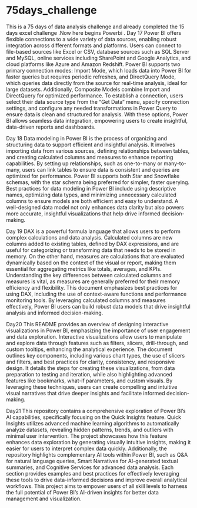 # 75days_challenge
This is a 75 days of data analysis challenge and already completed the 15 days excel challenge .Now here begins Powerbi .
Day 17
Power BI offers flexible connections to a wide variety of data sources, enabling robust integration across different formats and platforms. Users can connect to file-based sources like Excel or CSV, database sources such as SQL Server and MySQL, online services including SharePoint and Google Analytics, and cloud platforms like Azure and Amazon Redshift. Power BI supports two primary connection modes: Import Mode, which loads data into Power BI for faster queries but requires periodic refreshes, and DirectQuery Mode, which queries data directly from the source for real-time analysis, ideal for large datasets. Additionally, Composite Models combine Import and DirectQuery for optimized performance. To establish a connection, users select their data source type from the “Get Data” menu, specify connection settings, and configure any needed transformations in Power Query to ensure data is clean and structured for analysis. With these options, Power BI allows seamless data integration, empowering users to create insightful, data-driven reports and dashboards.

Day 18
Data modeling in Power BI is the process of organizing and structuring data to support efficient and insightful analysis. It involves importing data from various sources, defining relationships between tables, and creating calculated columns and measures to enhance reporting capabilities. By setting up relationships, such as one-to-many or many-to-many, users can link tables to ensure data is consistent and queries are optimized for performance. Power BI supports both Star and Snowflake schemas, with the star schema being preferred for simpler, faster querying. Best practices for data modeling in Power BI include using descriptive names, optimizing data types, and minimizing unnecessary calculated columns to ensure models are both efficient and easy to understand. A well-designed data model not only enhances data clarity but also powers more accurate, insightful visualizations that help drive informed decision-making.

Day 19
DAX is a powerful formula language that allows users to perform complex calculations and data analysis. Calculated columns are new columns added to existing tables, defined by DAX expressions, and are useful for categorizing or transforming data that needs to be stored in memory. On the other hand, measures are calculations that are evaluated dynamically based on the context of the visual or report, making them essential for aggregating metrics like totals, averages, and KPIs. Understanding the key differences between calculated columns and measures is vital, as measures are generally preferred for their memory efficiency and flexibility. This document emphasizes best practices for using DAX, including the use of context-aware functions and performance monitoring tools. By leveraging calculated columns and measures effectively, Power BI users can build robust data models that drive insightful analysis and informed decision-making.

Day20
This README provides an overview of designing interactive visualizations in Power BI, emphasizing the importance of user engagement and data exploration. Interactive visualizations allow users to manipulate and explore data through features such as filters, slicers, drill-through, and custom tooltips, enhancing the analytical experience. The document outlines key components, including various chart types, the use of slicers and filters, and best practices for clarity, consistency, and responsive design. It details the steps for creating these visualizations, from data preparation to testing and iteration, while also highlighting advanced features like bookmarks, what-if parameters, and custom visuals. By leveraging these techniques, users can create compelling and intuitive visual narratives that drive deeper insights and facilitate informed decision-making.

Day21
This repository contains a comprehensive exploration of Power BI’s AI capabilities, specifically focusing on the Quick Insights feature. Quick Insights utilizes advanced machine learning algorithms to automatically analyze datasets, revealing hidden patterns, trends, and outliers with minimal user intervention. The project showcases how this feature enhances data exploration by generating visually intuitive insights, making it easier for users to interpret complex data quickly. Additionally, the repository highlights complementary AI tools within Power BI, such as Q&A for natural language queries, Smart Narratives for AI-generated textual summaries, and Cognitive Services for advanced data analysis. Each section provides examples and best practices for effectively leveraging these tools to drive data-informed decisions and improve overall analytical workflows. This project aims to empower users of all skill levels to harness the full potential of Power BI’s AI-driven insights for better data management and visualization.



































